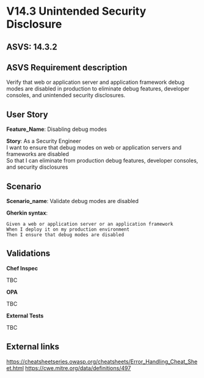 # V14.3 Unintended Security Disclosure

## ASVS: 14.3.2

## ASVS Requirement description

Verify that web or application server and application framework debug modes are disabled in production to eliminate debug features, developer consoles, and unintended security disclosures.

## User Story

**Feature_Name**: Disabling debug modes

**Story**:
As a Security Engineer\
I want to ensure that debug modes on web or application servers and frameworks are disabled\
So that I can eliminate from production debug features, developer consoles, and security disclosures

## Scenario

**Scenario_name**: Validate debug modes are disabled

**Gherkin syntax**:

```gherkin
Given a web or application server or an application framework
When I deploy it on my production environment
Then I ensure that debug modes are disabled
```

## Validations

**Chef Inspec**

TBC

**OPA**

TBC

**External Tests**

TBC

## External links

<https://cheatsheetseries.owasp.org/cheatsheets/Error_Handling_Cheat_Sheet.html>
<https://cwe.mitre.org/data/definitions/497>
